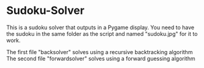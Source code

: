 # Sudoku-Solver

This is a sudoku solver that outputs in a Pygame display.
You need to have the sudoku in the same folder as the script and named "sudoku.jpg" for it to work.

The first file "backsolver" solves using a recursive backtracking algorithm
The second file "forwardsolver" solves using a forward guessing algorithm
